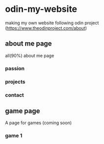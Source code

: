 # odin-my-website
making my own website following odin project (https://www.theodinproject.com/about)

## about me page
all(90%) about me page

### passion

### projects

### contact


## game page

A page for games (coming soon)

### game 1


